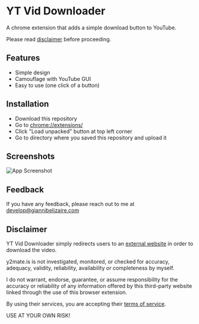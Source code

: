 # YT Vid Downloader

A chrome extension that adds a simple download button to YouTube.

Please read [disclaimer](https://github.com/758gianni/yt-video-downloder-chrome-ext#disclaimer) before proceeding.

## Features

- Simple design
- Camouflage with YouTube GUI
- Easy to use (one click of a button)


## Installation

- Download this repository
- Go to [chrome://extensions/](chrome://extensions/)
- Click "Load unpacked" button at top left corner
- Go to directory where you saved this repository and upload it
## Screenshots

![App Screenshot](https://i.ibb.co/hVgYChB/Untitled-design.gif)


## Feedback

If you have any feedback, please reach out to me at develop@giannibelizaire.com


## Disclaimer

YT Vid Downloader simply redirects users to an [external website](https://y2mate.is) in order to download the video.

y2mate.is is not investigated, monitored, or checked for accuracy, adequacy, validity, reliability, availability or completeness by myself.

I do not warrant, endorse, guarantee, or assume responsibility for the accuracy or reliability of any information offered by this third-party website linked through the use of this browser extension.

By using their services, you are accepting their [terms of service](https://y2mate.is/tos.html).

USE AT YOUR OWN RISK!
